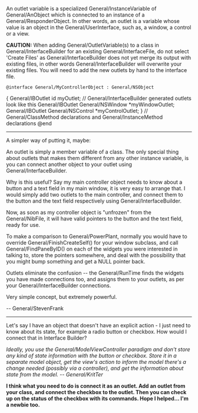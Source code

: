 

An outlet variable is a specialized General/InstanceVariable of General/AnObject which is connected to an instance of a General/ResponderObject. In other words, an outlet is a variable whose value is an object in the General/UserInterface, such as, a window, a control or a view.  

**CAUTION:** When adding General/OutletVariable(s) to a class in General/InterfaceBuilder for an existing General/InterfaceFile, do not select 'Create Files' as General/InterfaceBuilder does not yet merge its output with existing files, in other words General/InterfaceBuilder will overwrite your existing files. You will need to add the new outlets by hand to the interface file.

    @interface General/MyControllerObject : General/NSObject
{
	General/IBOutlet id	myOutlet; // General/InterfaceBuilder generated outlets look like this 
	General/IBOutlet General/NSWindow *myWindowOutlet;
	General/IBOutlet General/NSControl *myControlOutlet;
}
// General/ClassMethod declarations and General/InstanceMethod declarations
@end

----

A simpler way of putting it, maybe: 

An outlet is simply a member variable of a class.  The only special thing about outlets that makes them different from any other instance variable, is you can connect another object to your outlet using General/InterfaceBuilder.

Why is this useful?  Say my main controller object needs to know about a button and a text field in my main window, it is very easy to arrange that.  I would simply add two outlets to the main controller, and connect them to the button and the text field respectively using General/InterfaceBuilder.

Now, as soon as my controller object is "unfrozen" from the General/NibFile, it will have valid pointers to the button and the text field, ready for use.

To make a comparison to General/PowerPlant, normally you would have to override General/FinishCreateSelf() for your window subclass, and call General/FindPaneByID() on each of the widgets you were interested in talking to, store the pointers somewhere, and deal with the possibility that you might bump something and get a NULL pointer back.

Outlets eliminate the confusion -- the General/RunTime finds the widgets you have made connections too, and assigns them to your outlets, as per your General/InterfaceBuilder connections.

Very simple concept, but extremely powerful.

-- General/StevenFrank

----

Let's say I have an object that doesn't have an explicit action - I just need to know about its state, for example a radio button or checkbox. How would I connect that in Interface Builder?

*Ideally, you use the General/ModelViewController paradigm and don't store any kind of state information with the button or checkbox. Store it in a separate model object, get the view's action to inform the model there's a change needed (possibly via a controller), and get the information about state from the model. -- General/KritTer*

**I think what you need to do is connect it as an outlet.  Add an outlet from your class, and connect the checkbox to the outlet.  Then you can check up on the status of the checkbox with its commands.  Hope I helped... I'm a newbie too.**